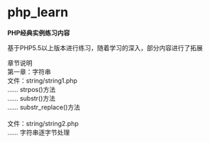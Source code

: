 # php_learn
<p><strong>PHP经典实例练习内容</strong></p>
<p>基于PHP5.5以上版本进行练习，随着学习的深入，部分内容进行了拓展</p>
<p>
章节说明<br/>
第一章：字符串<br/>
文件：string/string1.php<br/>
…… strpos()方法<br/>
…… substr()方法<br/>
…… substr_replace()方法<br/>
<br/>
文件：string/string2.php<br/>
…… 字符串逐字节处理<br/>
</p>

